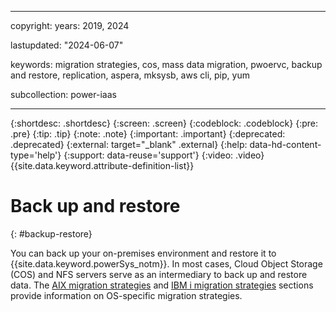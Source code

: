 ﻿---

copyright:
  years: 2019, 2024

lastupdated: "2024-06-07"

keywords: migration strategies, cos, mass data migration, pwoervc, backup and restore, replication, aspera, mksysb, aws cli, pip, yum

subcollection: power-iaas

---

{:shortdesc: .shortdesc}
{:screen: .screen}
{:codeblock: .codeblock}
{:pre: .pre}
{:tip: .tip}
{:note: .note}
{:important: .important}
{:deprecated: .deprecated}
{:external: target="_blank" .external}
{:help: data-hd-content-type='help'}
{:support: data-reuse='support'}
{:video: .video}
{{site.data.keyword.attribute-definition-list}}

# Back up and restore
{: #backup-restore}

You can back up your on-premises environment and restore it to {{site.data.keyword.powerSys_notm}}. In most cases, Cloud Object Storage (COS) and NFS servers serve as an intermediary to back up and restore data. The [AIX migration strategies](/docs/power-iaas?topic=power-iaas-migration-aix) and [IBM i migration strategies](/docs/power-iaas?topic=power-iaas-migration-strategies-power) sections provide information on OS-specific migration strategies.
